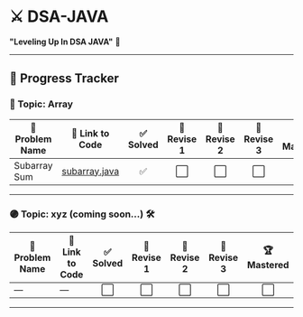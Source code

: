 # ⚔️ DSA-JAVA
**"Leveling Up In DSA JAVA"** 🚀

---

## 🧠 Progress Tracker

### 🔷 Topic: Array

| 🧩 Problem Name       | 📄 Link to Code                              | ✅ Solved | 🔁 Revise 1 | 🔁 Revise 2 | 🔁 Revise 3 | 🏆 Mastered |
|-----------------------|----------------------------------------------|:--------:|:-----------:|:-----------:|:-----------:|:-----------:|
| Subarray Sum          | [subarray.java](./Array/subarray.java)       | ✅       | ⬜️          | ⬜️          | ⬜️          | ⬜️          |

---

### 🟣 Topic: xyz (coming soon...) 🛠️

| 🧩 Problem Name       | 📄 Link to Code                              | ✅ Solved | 🔁 Revise 1 | 🔁 Revise 2 | 🔁 Revise 3 | 🏆 Mastered |
|-----------------------|----------------------------------------------|:--------:|:-----------:|:-----------:|:-----------:|:-----------:|
| —                     | —                                            | ⬜️       | ⬜️          | ⬜️          | ⬜️          | ⬜️          |

---


